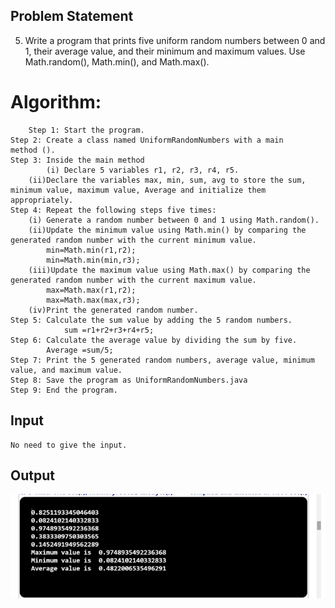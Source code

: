 ## Problem Statement

5.	Write a program that prints five uniform random numbers between 0 and 1, their average value, and their minimum and maximum values. Use Math.random(), Math.min(), and Math.max().
# Algorithm:

    	Step 1: Start the program.
	Step 2: Create a class named UniformRandomNumbers with a main    method ().
	Step 3: Inside the main method
	        (i) Declare 5 variables r1, r2, r3, r4, r5.
		(ii)Declare the variables max, min, sum, avg to store the sum, minimum value, maximum value, Average and initialize them 		appropriately.
	Step 4: Repeat the following steps five times:
		(i) Generate a random number between 0 and 1 using Math.random().	
		(ii)Update the minimum value using Math.min() by comparing the generated random number with the current minimum value.
			min=Math.min(r1,r2);
			min=Math.min(min,r3);
		(iii)Update the maximum value using Math.max() by comparing the generated random number with the current maximum value.
			max=Math.max(r1,r2);
		   	max=Math.max(max,r3);
		(iv)Print the generated random number.
	Step 5: Calculate the sum value by adding the 5 random numbers.
	        	sum =r1+r2+r3+r4+r5;
	Step 6: Calculate the average value by dividing the sum by five.
			Average =sum/5;
	Step 7: Print the 5 generated random numbers, average value, minimum value, and maximum value.
	Step 8: Save the program as UniformRandomNumbers.java
	Step 9: End the program.


## Input

    No need to give the input.

## Output

![Alt text](image-12.png)
